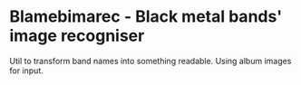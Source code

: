 # Blamebimarec - Black metal bands' image recogniser

Util to transform band names into something readable. Using album images for input.

